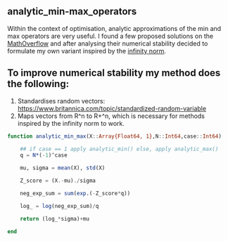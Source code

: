 ## analytic_min-max_operators

Within the context of optimisation, analytic approximations of the min and max operators 
are very useful. I found a few proposed solutions on the [MathOverflow](https://mathoverflow.net/questions/35191/a-differentiable-approximation-to-the-minimum-function) 
and after analysing their numerical stability decided to formulate my own variant inspired
by the [infinity norm](https://en.wikipedia.org/wiki/Lp_space#The_p-norm_in_finite_dimensions). 

## To improve numerical stability my method does the following:

1. Standardises random vectors: https://www.britannica.com/topic/standardized-random-variable
2. Maps vectors from R^n to R+^n, which is necessary for methods inspired by the infinity norm to work. 

```julia
function analytic_min_max(X::Array{Float64, 1},N::Int64,case::Int64)

    ## if case == 1 apply analytic_min() else, apply analytic_max()
    q = N*(-1)^case

    mu, sigma = mean(X), std(X)

    Z_score = (X.-mu)./sigma

    neg_exp_sum = sum(exp.(-Z_score*q))

    log_ = log(neg_exp_sum)/q

    return (log_*sigma)+mu

end
```